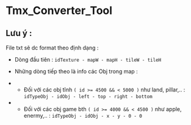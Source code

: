 # Tmx_Converter_Tool

## Lưu ý :

File txt sẽ dc format theo định dạng :

- Dòng đầu tiên : `idTexture - mapW - mapH - tileW - tileH`

- Những dòng tiếp theo là info các Obj trong map :

- - Đối với các obj tĩnh `( id >= 4500 && < 5000 )` như land, pillar,.. :  `idTypeObj - idObj - left - top - right - bottom`
 
- - Đối với các obj game bth `( id >= 4000 && < 4500 )` như apple, enermy,.. : `idTypeObj - idObj - x - y - 0 - 0`
